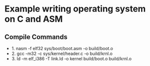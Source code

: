 <h1>Example writing operating system on C and ASM </h1>


## Compile Commands
<ul>
  <li>1. nasm -f elf32 sys/boot/boot.asm -o build/boot.o</li>
  <li>2. gcc -m32 -c sys/kernel/header.c -o build/krnl.o</li>
  <li>3. ld -m elf_i386 -T link.ld -o kernel build/boot.o build/krnl.o </li>
</ul>
